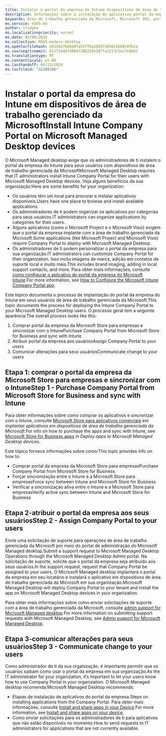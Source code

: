 ```yaml
---
title: Instalar o portal da empresa do Intune dispositivos de área de trabalho gerenciado da Microsoft
description: Informações sobre a instalação do aplicativo portal da empresa em dispositivos de área de trabalho gerenciada da Microsoft
keywords: Área de trabalho gerenciada da Microsoft, Microsoft 365, portal da empresa
ms.service: m365-md
author: trudyha
ms.localizationpriority: normal
ms.date: 03/08/2019
ms.collection: M365-modern-desktop
ms.openlocfilehash: d533de7b68d9fa55ff0a108373d9621068c8fb1e
ms.sourcegitcommit: 81273a9df49647286235b187fa2213c5ec7e8b62
ms.translationtype: MT
ms.contentlocale: pt-BR
ms.lasthandoff: 04/23/2019
ms.locfileid: "32289106"
---
```

# <a name="install-intune-company-portal-on-microsoft-managed-desktop-devices"></a><span data-ttu-id="498fd-104">Instalar o portal da empresa do Intune em dispositivos de área de trabalho gerenciado da Microsoft</span><span class="sxs-lookup"><span data-stu-id="498fd-104">Install Intune Company Portal on Microsoft Managed Desktop devices</span></span>

<span data-ttu-id="498fd-105">O Microsoft Managed desktop exige que os administradores de ti instalem o portal da empresa do Intune para seus usuários com dispositivos de área de trabalho gerenciada da Microsoft</span><span class="sxs-lookup"><span data-stu-id="498fd-105">Microsoft Managed Desktop requires that IT administrators install Intune Company Portal for their users with Microsoft Managed Desktop devices.</span></span> <span data-ttu-id="498fd-106">Veja alguns benefícios da sua organização:</span><span class="sxs-lookup"><span data-stu-id="498fd-106">Here are some benefits for your organization:</span></span>
- <span data-ttu-id="498fd-107">Os usuários têm um local para procurar e instalar aplicativos disponíveis.</span><span class="sxs-lookup"><span data-stu-id="498fd-107">Users have one place to browse and install available applications.</span></span> 
- <span data-ttu-id="498fd-108">Os administradores de ti podem organizar os aplicativos por categorias para seus usuários.</span><span class="sxs-lookup"><span data-stu-id="498fd-108">IT administrators can organize applications by categories for their users.</span></span>  
- <span data-ttu-id="498fd-109">Alguns aplicativos (como o Microsoft Project e o Microsoft Visio) exigem que o portal da empresa implante com a área de trabalho gerenciada da Microsoft.</span><span class="sxs-lookup"><span data-stu-id="498fd-109">Some applications (like Microsoft Project and Microsoft Visio) require Company Portal to deploy with Microsoft Managed Desktop.</span></span>
- <span data-ttu-id="498fd-110">Os administradores de ti podem personalizar o portal da empresa para sua organização.</span><span class="sxs-lookup"><span data-stu-id="498fd-110">IT administrators can customize Company Portal for their organization.</span></span> <span data-ttu-id="498fd-111">Isso inclui imagens de marca, adição em contatos de suporte local e muito mais.</span><span class="sxs-lookup"><span data-stu-id="498fd-111">This includes brand imaging, adding in local support contacts, and more.</span></span> <span data-ttu-id="498fd-112">Para obter mais informações, consulte [como configurar o aplicativo do portal da empresa do Microsoft Intune](https://docs.microsoft.com/intune/company-portal-app).</span><span class="sxs-lookup"><span data-stu-id="498fd-112">For more information, see [How to Configure the Microsoft Intune Company Portal app](https://docs.microsoft.com/intune/company-portal-app).</span></span>   

<span data-ttu-id="498fd-113">Este tópico documenta o processo de implantação do portal da empresa do Intune em seus usuários de área de trabalho gerenciada da Microsoft.</span><span class="sxs-lookup"><span data-stu-id="498fd-113">This topic documents the process for deploying the Intune Company Portal to your Microsoft Managed Desktop users.</span></span> <span data-ttu-id="498fd-114">O processo geral tem a seguinte aparência:</span><span class="sxs-lookup"><span data-stu-id="498fd-114">The overall process looks like this:</span></span>
1. <span data-ttu-id="498fd-115">Comprar portal da empresa da Microsoft Store para empresas e sincronizar com o Intune</span><span class="sxs-lookup"><span data-stu-id="498fd-115">Purchase Company Portal from Microsoft Store for Business and sync with Intune</span></span>
2. <span data-ttu-id="498fd-116">Atribuir portal da empresa aos usuários</span><span class="sxs-lookup"><span data-stu-id="498fd-116">Assign Company Portal to your users</span></span>
3. <span data-ttu-id="498fd-117">Comunicar alterações para seus usuários</span><span class="sxs-lookup"><span data-stu-id="498fd-117">Communicate change to your users</span></span>

## <a name="step-1---purchase-company-portal-from-microsoft-store-for-business-and-sync-with-intune"></a><span data-ttu-id="498fd-118">Etapa 1: comprar o portal da empresa da Microsoft Store para empresas e sincronizar com o Intune</span><span class="sxs-lookup"><span data-stu-id="498fd-118">Step 1 - Purchase Company Portal from Microsoft Store for Business and sync with Intune</span></span>
<span data-ttu-id="498fd-119">Para obter informações sobre como comprar os aplicativos e sincronizar com o Intune, consulte [Microsoft Store para aplicativos comerciais](deploy-apps.md#msfb-apps) em *implantar aplicativos em dispositivos de área de trabalho gerenciada da Microsoft*.</span><span class="sxs-lookup"><span data-stu-id="498fd-119">For info on how to purchase the apps and sync with Intune, see [Microsoft Store for Business apps](deploy-apps.md#msfb-apps) in *Deploy apps to Microsoft Managed Desktop devices*.</span></span>

<span data-ttu-id="498fd-120">Este tópico fornece informações sobre como:</span><span class="sxs-lookup"><span data-stu-id="498fd-120">This topic provides info on how to:</span></span> 
- <span data-ttu-id="498fd-121">Comprar portal da empresa da Microsoft Store para empresas</span><span class="sxs-lookup"><span data-stu-id="498fd-121">Purchase Company Portal from Microsoft Store for Business</span></span> 
- <span data-ttu-id="498fd-122">Forçar sincronização entre o Intune e a Microsoft Store para empresas</span><span class="sxs-lookup"><span data-stu-id="498fd-122">Force sync between Intune and Microsoft Store for Business</span></span>
- <span data-ttu-id="498fd-123">Verificar a sincronização ativa entre o Intune e a Microsoft Store para empresas</span><span class="sxs-lookup"><span data-stu-id="498fd-123">Verify active sync between Intune and Microsoft Store for Business</span></span> 

## <a name="step-2---assign-company-portal-to-your-users"></a><span data-ttu-id="498fd-124">Etapa 2-atribuir o portal da empresa aos seus usuários</span><span class="sxs-lookup"><span data-stu-id="498fd-124">Step 2 - Assign Company Portal to your users</span></span>
<span data-ttu-id="498fd-125">Envie uma solicitação de suporte para operações de área de trabalho gerenciada da Microsoft por meio do portal de administração do Microsoft Managed desktop.</span><span class="sxs-lookup"><span data-stu-id="498fd-125">Submit a support request to Microsoft Managed Desktop Operations through the Microsoft Managed Desktop Admin portal.</span></span> <span data-ttu-id="498fd-126">Na solicitação de suporte, solicite que o portal da empresa seja atribuído aos seus usuários.</span><span class="sxs-lookup"><span data-stu-id="498fd-126">In the support request, request that Company Portal be assigned to your users.</span></span> <span data-ttu-id="498fd-127">O Microsoft Managed desktop implantará o portal da empresa em seu locatário e instalará o aplicativo em dispositivos de área de trabalho gerenciada da Microsoft em sua organização.</span><span class="sxs-lookup"><span data-stu-id="498fd-127">Microsoft Managed Desktop will deploy Company Portal to your tenant and install the app on Microsoft Managed Desktop devices in your organization.</span></span>

<span data-ttu-id="498fd-128">Para obter mais informações sobre como enviar solicitações de suporte com a área de trabalho gerenciada da Microsoft, consulte [admin support for Microsoft Managed desktop](../working-with-managed-desktop/admin-support.md).</span><span class="sxs-lookup"><span data-stu-id="498fd-128">For more information on submitting support requests with Microsoft Managed Desktop, see [Admin support for Microsoft Managed Desktop](../working-with-managed-desktop/admin-support.md).</span></span>

## <a name="step-3---communicate-change-to-your-users"></a><span data-ttu-id="498fd-129">Etapa 3-comunicar alterações para seus usuários</span><span class="sxs-lookup"><span data-stu-id="498fd-129">Step 3 - Communicate change to your users</span></span>
<span data-ttu-id="498fd-130">Como administrador de ti da sua organização, é importante permitir que os usuários saibam como usar o portal da empresa em sua organização.</span><span class="sxs-lookup"><span data-stu-id="498fd-130">As the IT administrator for your organization, it’s important to let your users know how to use Company Portal in your organization.</span></span> <span data-ttu-id="498fd-131">O Microsoft Managed desktop recomenda:</span><span class="sxs-lookup"><span data-stu-id="498fd-131">Microsoft Managed Desktop recommends:</span></span>
- <span data-ttu-id="498fd-132">Etapas de instalação de aplicativos do portal da empresa.</span><span class="sxs-lookup"><span data-stu-id="498fd-132">Steps on installing applications from the Company Portal.</span></span> <span data-ttu-id="498fd-133">Para obter mais informações, consulte [Install and share apps in your Device](https://docs.microsoft.com/intune-user-help/install-apps-cpapp-windows).</span><span class="sxs-lookup"><span data-stu-id="498fd-133">For more information, see [Install and share apps on your device](https://docs.microsoft.com/intune-user-help/install-apps-cpapp-windows).</span></span>
- <span data-ttu-id="498fd-134">Como enviar solicitações para os administradores de ti para aplicativos que não estão disponíveis no momento.</span><span class="sxs-lookup"><span data-stu-id="498fd-134">How to send requests to IT administrators for applications that are not currently available.</span></span>